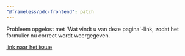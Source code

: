 ```yaml
---
"@frameless/pdc-frontend": patch
---
```


Probleem opgelost met 'Wat vindt u van deze pagina'-link, zodat het formulier nu correct wordt weergegeven.

[link naar het issue](https://github.com/frameless/strapi/issues/813)
